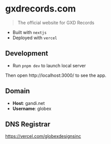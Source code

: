 # gxdrecords.com

> The official website for GXD Records

- Built with `nextjs`
- Deployed with `vercel`

## Development

- Run `pnpm dev` to launch local server

Then open http://localhost:3000/ to see the app.

## Domain

- **Host**: gandi.net
- **Username**: globex

## DNS Registrar

https://vercel.com/globexdesignsinc